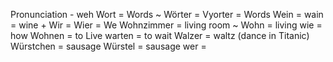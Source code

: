 Pronunciation - weh
Wort = Words ~
Wörter = Vyorter = Words
Wein = wain = wine +
Wir = Wier = We
Wohnzimmer = living room ~
Wohn = living
wie = how
Wohnen = to Live
warten = to wait
Walzer = waltz (dance in Titanic)
Würstchen = sausage
Würstel = sausage
wer = 
